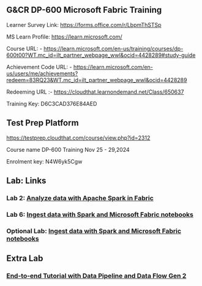 ## G&CR DP-600 Microsoft Fabric Training


Learner Survey Link:
https://forms.office.com/r/LbpmThSTSp

MS Learn Profile:
https://learn.microsoft.com/


Course URL: -  https://learn.microsoft.com/en-us/training/courses/dp-600t00?WT.mc_id=ilt_partner_webpage_wwl&ocid=4428289#study-guide

Achievement Code URL: - https://learn.microsoft.com/en-us/users/me/achievements?redeem=83RQ23&WT.mc_id=ilt_partner_webpage_wwl&ocid=4428289

Redeeming URL :- https://cloudthat.learnondemand.net/Class/650637

Training Key: D6C3CAD376E84AED


## Test Prep Platform
https://testprep.cloudthat.com/course/view.php?id=2312

Course name  DP-600 Training Nov 25 - 29,2024

Enrolment key: N4W6yk5Cgw


## Lab: Links

### Lab 2: [Analyze data with Apache Spark in Fabric](https://microsoftlearning.github.io/mslearn-fabric/Instructions/Labs/02-analyze-spark.html)

### Lab 6: [Ingest data with Spark and Microsoft Fabric notebooks](https://microsoftlearning.github.io/mslearn-fabric/Instructions/Labs/10-ingest-notebooks.html)

### Optional Lab: [Ingest data with Spark and Microsoft Fabric notebooks](https://microsoftlearning.github.io/mslearn-fabric/Instructions/Labs/19-secure-data-access.html)


## Extra Lab

### [End-to-end Tutorial with Data Pipeline and Data Flow Gen 2](https://learn.microsoft.com/en-us/fabric/data-factory/tutorial-end-to-end-introduction)
